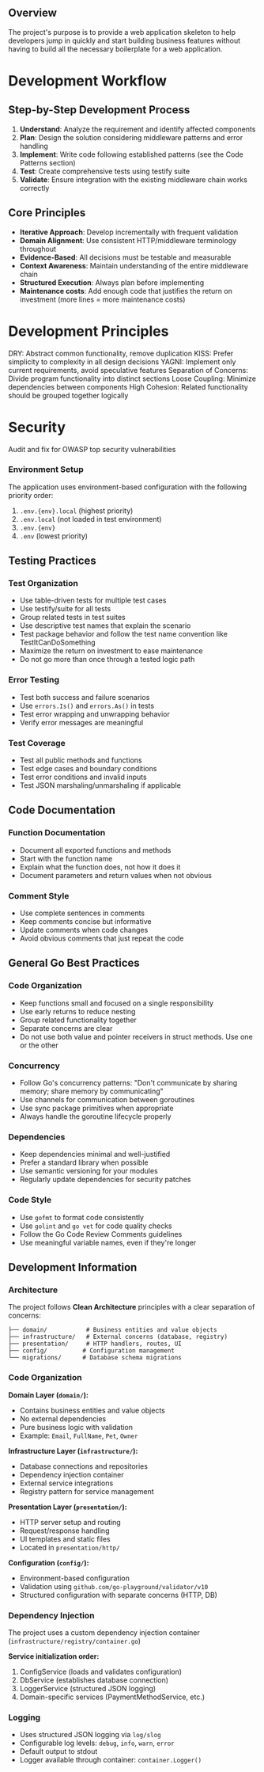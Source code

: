## Overview
The project's purpose is to provide a web application skeleton to help developers jump in 
quickly and start building business features without having to build all the necessary 
boilerplate for a web application.  

# Development Workflow

## Step-by-Step Development Process
1. **Understand**: Analyze the requirement and identify affected components
2. **Plan**: Design the solution considering middleware patterns and error handling
3. **Implement**: Write code following established patterns (see the Code Patterns section)
4. **Test**: Create comprehensive tests using testify suite
5. **Validate**: Ensure integration with the existing middleware chain works correctly

## Core Principles
- **Iterative Approach**: Develop incrementally with frequent validation
- **Domain Alignment**: Use consistent HTTP/middleware terminology throughout
- **Evidence-Based**: All decisions must be testable and measurable
- **Context Awareness**: Maintain understanding of the entire middleware chain
- **Structured Execution**: Always plan before implementing
- **Maintenance costs**: Add enough code that justifies the return on investment (more lines =
  more maintenance costs)

# Development Principles
DRY: Abstract common functionality, remove duplication
KISS: Prefer simplicity to complexity in all design decisions
YAGNI: Implement only current requirements, avoid speculative features
Separation of Concerns: Divide program functionality into distinct sections
Loose Coupling: Minimize dependencies between components
High Cohesion: Related functionality should be grouped together logically

# Security
Audit and fix for OWASP top security vulnerabilities

### Environment Setup

The application uses environment-based configuration with the following priority order:
1. `.env.{env}.local` (highest priority)
2. `.env.local` (not loaded in test environment)
3. `.env.{env}`
4. `.env` (lowest priority)

## Testing Practices

### Test Organization
- Use table-driven tests for multiple test cases
- Use testify/suite for all tests
- Group related tests in test suites
- Use descriptive test names that explain the scenario
- Test package behavior and follow the test name convention like TestItCanDoSomething
- Maximize the return on investment to ease maintenance
- Do not go more than once through a tested logic path  

### Error Testing
- Test both success and failure scenarios
- Use `errors.Is()` and `errors.As()` in tests
- Test error wrapping and unwrapping behavior
- Verify error messages are meaningful

### Test Coverage
- Test all public methods and functions
- Test edge cases and boundary conditions
- Test error conditions and invalid inputs
- Test JSON marshaling/unmarshaling if applicable

## Code Documentation

### Function Documentation
- Document all exported functions and methods
- Start with the function name
- Explain what the function does, not how it does it
- Document parameters and return values when not obvious

### Comment Style
- Use complete sentences in comments
- Keep comments concise but informative
- Update comments when code changes
- Avoid obvious comments that just repeat the code

## General Go Best Practices

### Code Organization
- Keep functions small and focused on a single responsibility
- Use early returns to reduce nesting
- Group related functionality together
- Separate concerns are clear
- Do not use both value and pointer receivers in struct methods. Use one or the other

### Concurrency
- Follow Go's concurrency patterns: "Don't communicate by sharing memory; share memory by communicating"
- Use channels for communication between goroutines
- Use sync package primitives when appropriate
- Always handle the goroutine lifecycle properly

### Dependencies
- Keep dependencies minimal and well-justified
- Prefer a standard library when possible
- Use semantic versioning for your modules
- Regularly update dependencies for security patches

### Code Style
- Use `gofmt` to format code consistently
- Use `golint` and `go vet` for code quality checks
- Follow the Go Code Review Comments guidelines
- Use meaningful variable names, even if they're longer

## Development Information

### Architecture

The project follows **Clean Architecture** principles with a clear separation of concerns:

```
├── domain/           # Business entities and value objects
├── infrastructure/   # External concerns (database, registry)
├── presentation/     # HTTP handlers, routes, UI
├── config/          # Configuration management
└── migrations/      # Database schema migrations
```

### Code Organization

**Domain Layer (`domain/`):**
- Contains business entities and value objects
- No external dependencies
- Pure business logic with validation
- Example: `Email`, `FullName`, `Pet`, `Owner`

**Infrastructure Layer (`infrastructure/`):**
- Database connections and repositories
- Dependency injection container
- External service integrations
- Registry pattern for service management

**Presentation Layer (`presentation/`):**
- HTTP server setup and routing
- Request/response handling
- UI templates and static files
- Located in `presentation/http/`

**Configuration (`config/`):**
- Environment-based configuration
- Validation using `github.com/go-playground/validator/v10`
- Structured configuration with separate concerns (HTTP, DB)

### Dependency Injection

The project uses a custom dependency injection container (`infrastructure/registry/container.go`)  

**Service initialization order:**
1. ConfigService (loads and validates configuration)
2. DbService (establishes database connection)
3. LoggerService (structured JSON logging)
4. Domain-specific services (PaymentMethodService, etc.)

### Logging

- Uses structured JSON logging via `log/slog`
- Configurable log levels: `debug`, `info`, `warn`, `error`
- Default output to stdout
- Logger available through container: `container.Logger()`